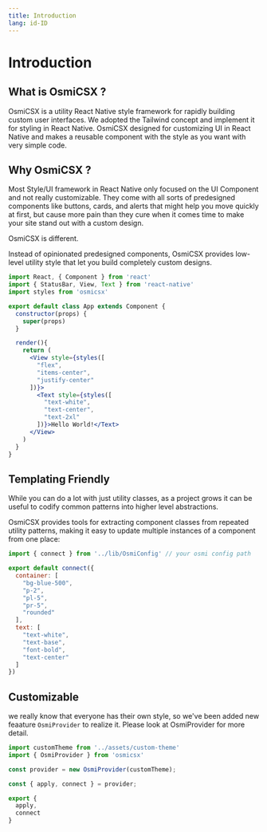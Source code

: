 ```yaml
---
title: Introduction
lang: id-ID
---
```

# Introduction
## What is OsmiCSX ?
OsmiCSX is a utility React Native style framework for rapidly building custom user interfaces. We adopted the Tailwind concept and implement it for styling in React Native. OsmiCSX designed for customizing UI in React Native and makes a reusable component with the style as you want with very simple code.

## Why OsmiCSX ?
Most Style/UI framework in React Native only focused on the UI Component and not really customizable. They come with all sorts of predesigned components like buttons, cards, and alerts that might help you move quickly at first, but cause more pain than they cure when it comes time to make your site stand out with a custom design.

OsmiCSX is different.

Instead of opinionated predesigned components, OsmiCSX provides low-level utility style that let you build completely custom designs.

```jsx harmony
import React, { Component } from 'react'
import { StatusBar, View, Text } from 'react-native'
import styles from 'osmicsx'

export default class App extends Component {
  constructor(props) {
    super(props)
  }

  render(){
    return (
      <View style={styles([
        "flex",
        "items-center", 
        "justify-center"
      ])}>
        <Text style={styles([
          "text-white",
          "text-center",
          "text-2xl"
        ])}>Hello World!</Text>
      </View>
    )
  }
}
```

## Templating Friendly
While you can do a lot with just utility classes, as a project grows it can be useful to codify common patterns into higher level abstractions.

OsmiCSX provides tools for extracting component classes from repeated utility patterns, making it easy to update multiple instances of a component from one place:
```jsx harmony
import { connect } from '../lib/OsmiConfig' // your osmi config path

export default connect({
  container: [
    "bg-blue-500",
    "p-2",
    "pl-5",
    "pr-5",
    "rounded"
  ],
  text: [
    "text-white",
    "text-base",
    "font-bold",
    "text-center"
  ]
})
```

## Customizable
we really know that everyone has their own style, so we've been added new feaature `OsmiProvider` to realize it. Please look at OsmiProvider for more detail.

```jsx harmony
import customTheme from '../assets/custom-theme'
import { OsmiProvider } from 'osmicsx'

const provider = new OsmiProvider(customTheme);

const { apply, connect } = provider;

export {
  apply,
  connect
}
```
